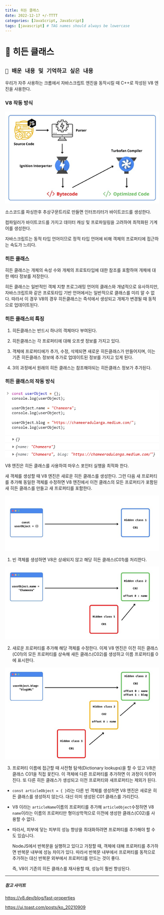 ```yaml
---
title: 히든 클래스
date: 2022-12-17 +/-TTTT
categories: [JavaScript, JavaScript]
tags: [javascript] # TAG names should always be lowercase
---
```


# 🔖 히든 클래스

## `📌 배운 내용 및 기억하고 싶은 내용`

우리가 자주 사용하는 크롬에서 자바스크립트 엔진을 동작시킬 때 C++로 작성된 V8 엔진을 사용한다.

### V8 작동 방식

![V8 아키텍처](../../assets/img/postingImg/1*F0lz3L4l9n6W-O2ivkvjtg.jpeg)

소스코드를 파싱한후 추상구문트리로 만들면 인터프리터가 바이트코드를 생성한다.

컴파일러가 바이트코드를 가지고 데이터 캐싱 및 프로파일링을 고려하여 최적화된 기계어를 생성한다.

자바스크립트는 동적 타입 언어이므로 정적 타입 언어에 비해 객체의 프로퍼티에 접근하는 속도가 느리다.



### 히든 클래스

히든 클래스는 개체의 속성 수와 개체의 프로토타입에 대한 참조를 포함하여 개체에 대한 메타 정보를 저장한다. 

히든 클래스는 일반적인 객체 지향 프로그래밍 언어의 클래스와 개념적으로 유사하지만, 자바스크립트와 같은 프로토타입 기반 언어에서는 일반적으로 클래스를 미리 알 수 없다. 따라서 이 경우 V8의 경우 히든클래스는 즉석에서 생성되고 개체가 변경될 때 동적으로 업데이트된다.



### 히든 클래스의 특징

1. 히든클래스는 반드시 하나의 객체마다 부여된다.

2. 히든클래스는 각 프로퍼티에 대해 오프셋 정보를 가지고 있다.

3. 객체에 프로퍼티에가 추가, 수정, 삭제되면 새로운 히든클래스가 만들어지며, 이는 기존 히든클래스 정보에 추가로 업데이트된 정보를 가지고 있게 된다.

4. 3의 과정에서 원래의 히든 클래스는 참조해야되는 히든클래스 정보가 추가된다.



### 히든 클래스의 작동 방식

![동적으로 개체](../../assets/img/postingImg/1*2ScFrnY7msy7fr8tf37oxw.png)

V8 엔진은 히든 클래스를 사용하여 마우스 포인터 실행을 최적화 한다.

새 객체를 생성할 때 V8 엔진은 새로운 히든 클래스를 생성한다. 그런 다음 새 프로퍼티를 추가해 동일한 객체를 수정하면 V8 엔진에서 이전 클래스의 모든 프로퍼티가 포함된 새 히든 클래스를 만들고 새 프로퍼티를 포함한다.

![숨겨진1](../../assets/img/postingImg/1*E9q3vFmiocjiQwJPNiqAJw.jpeg)

1. 빈 객체를 생성하면 V8은 상쇄되지 않고 해당 히든 클래스(C01)를 처리한다.

![히든2](../../assets/img/postingImg/1*tEO_uIbrOuGF7GMzLd4CmA.jpeg)

2. 새로운 프로퍼티를 추가해 해당 객체를 수정한다. 이제 V8 엔진은 이전 히든 클래스(C01)의 모든 프로퍼티를 상속해 새든 클래스(C02)를 생성하고 이름 프로퍼티를 0에 표시한다.

![숨겨진3](../../assets/img/postingImg/1*0-zCgnZLrFia_zO-V2Btvg.jpeg)

3. 프로퍼티 이름에 접근할 때 사전형 탐색(Dictionary lookups)을 할 수 있고 V8은 클래스 C01을 직접 꽃킨다. 이 객체에 다른 프로퍼티를 추가하면 이 과정이 이루어진다. 또 다른 히든 클래스가 생성되고 이전 프로퍼티와 새프로퍼티는 제외가 된다.

- `const articleObject = { }`라는 다른 빈 객체를 생성하면 V8 엔진은 새로운 히든 클래스를 생성하지 않는다. 대신 이미 생성된 C01 클래스를 가리킨다.

- V8 이라는 `articleName`이름의 프로퍼티를 추가해 `articleObject`수정하면 V8 `name`이라는 이름의 프로퍼티만 형이상학적으로 이전에 생성한 클래스(C02)를 사용할 수 없다.

- 따라서, 피부에 닿는 피부의 성능 향상을 최대화하려면 프로퍼티를 추가해야 할 수도 있습니다.

  NodeJS에서 반복문을 실행하고 있다고 가정할 때, 객체에 대해 프로퍼티를 추가하면 반복문 내부에 성능 차이가 있다. 따라서 반복문 내부에서 프로퍼티를 동적으로 추가하는 대신 반복문 외부에서 프로퍼티를 만드는 것이 좋다.

  즉, V8이 기존의 히든 클래스를 재사용할 때, 성능이 훨씬 향상된다.

---

##### 참고 사이트

https://v8.dev/blog/fast-properties

https://ui.toast.com/posts/ko_20210909
